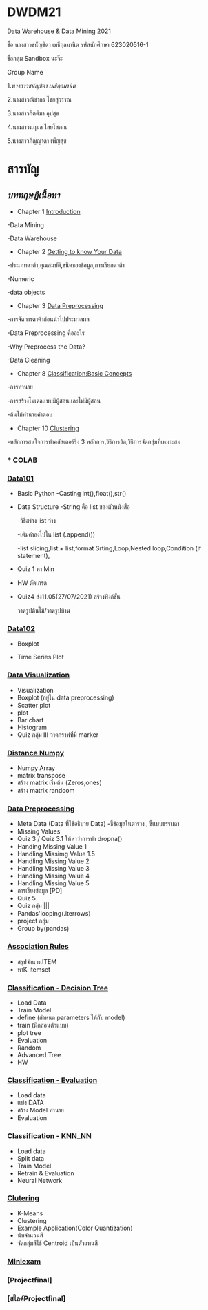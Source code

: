 # DWDM21
Data Warehouse &amp; Data Mining 2021

ชื่อ นางสาวชนัญชิดา เมธีกุลมานิต
รหัสนักศึกษา 623020516-1 

ชื่อกลุ่ม Sandbox นะจ๊ะ 

Group Name

1.*_*นางสาวชนัญชิดา เมธีกุลมานิต*_*

2.นางสาวณิชากร ไชยสุวรรณ

3.นางสาวกิตติมา อุปสุข

4.นางสาวนฤมล ไสยโสภณ

5.นางสาวภิญญาดา เพ็ญสุข

# สารบัญ
## *บททฤษฎีเนื้อหา*

* Chapter 1 [Introduction](https://github.com/Chanunchida-May/DWDM21/blob/main/%E0%B8%AA%E0%B8%A3%E0%B8%B8%E0%B8%9B%E0%B8%9A%E0%B8%97%E0%B8%97%E0%B8%B5%E0%B9%88%201.pdf)

 -Data Mining

 -Data Warehouse

* Chapter 2 [Getting to know Your Data](https://github.com/Chanunchida-May/DWDM21/blob/main/%E0%B8%AA%E0%B8%A3%E0%B8%B8%E0%B8%9B%E0%B8%9A%E0%B8%97%E0%B8%97%E0%B8%B5%E0%B9%882.1.pdf)

 -ประเภทดาต้า,คุณสมบัติ,ชนิดของข้อมูล,การเรียกดาต้า
 
 -Numeric
 
 -data objects
 
 * Chapter 3 [Data Preprocessing](https://github.com/Chanunchida-May/DWDM21/blob/main/Chapter%203%20DMDW.pdf)
 
 -การจัดการดาต้าก่อนนำไปประมวลผล
 
 -Data Preprocessing คืออะไร
 
 -Why Preprocess the Data? 
 
 -Data Cleaning
 
 * Chapter 8  [Classification:Basic Concepts](https://github.com/Chanunchida-May/DWDM21/blob/main/Chapter%208%20(1)%E0%B8%AA%E0%B8%A3%E0%B8%B8%E0%B8%9B.pdf)
 
 -การทำนาย
 
 -การสร้างโมเดลเเบบมีผู้สอนเเละไม่มีผู้สอน
 
 -ต้นไม้ทำนายคำตอบ
 
 * Chapter 10 [Clustering](https://github.com/Chanunchida-May/DWDM21/blob/main/%E0%B8%AA%E0%B8%A3%E0%B8%B8%E0%B8%9Bclustering.pdf)
 
 -หลักการสนใจการทำคลัสเตอร์ริ่ง 3 หลักการ,วิธีการวัด,วิธีการจัดกลุ่มที่เหมาะสม
 
 ### * COLAB 
 
 ### [Data101](https://github.com/Chanunchida-May/DWDM21/blob/main/Data101(Chapter2).ipynb)
 
 * Basic Python
     -Casting int(),float(),str()
     
 * Data Structure
      -String คือ list ของตัวหนังสือ
      
      -วิธีสร้าง list ว่าง
      
      -เติมค่าลงไปใน list (.append())
      
      -list slicing,list + list,format Srting,Loop,Nested loop,Condition (if statement),
  * Quiz 1 หา Min
  * HW ตัดเกรด
  * Quiz4 ส่ง11.05(27/07/2021)
      สร้างฟังก์ชั่น
      
      วาดรูปต้นไม้/วาดรูปบ้าน
      
  ### [Data102](https://github.com/Chanunchida-May/DWDM21/blob/main/Data102(Chapter2).ipynb)
      
  * Boxplot
      
  * Time Series Plot
  
  ### [Data Visualization](https://github.com/Chanunchida-May/DWDM21/blob/main/Data_Visualization.ipynb)
  
* Visualization
* Boxplot (อยู่ใน data preprocessing)
* Scatter plot
* plot
* Bar chart
* Histogram
* Quiz กลุ่ม III วาดกราฟที่มี marker 

 ### [Distance Numpy](https://github.com/Chanunchida-May/DWDM21/blob/main/Distance_Numpy.ipynb)
 
 * Numpy Array
 * matrix transpose
 * สร้าง matrix เริ่มต้น (Zeros,ones)
 * สร้าง matrix randoom
 
 ### [Data Preprocessing](https://github.com/Chanunchida-May/DWDM21/blob/main/Data_Preprocessing_(chapter3).ipynb)
 
 * Meta Data (Data ที่ใช้อธิบาย Data)
-ชี้ข้อมูลในตาราง , ชี้เเบบธรรมดา 
* Missing Values
* Quiz 3 /  Quiz 3.1 ให้หาว่าการทำ dropna() 
* Handing Missing Value 1
* Handling Missimg Value 1.5 
* Handling Missing Value 2 
* Handling Missing Value 3
* Handling Missing Value 4 
* Handling Missing Value 5 
* การเรียงข้อมูล [PD]
* Quiz 5
* Quiz กลุ่ม ||| 
* Pandas'looping(.iterrows)
* project กลุ่ม
* Group by(pandas)

### [Association Rules](https://github.com/Chanunchida-May/DWDM21/blob/main/Chapter6_Association_Rules.ipynb)

* สรุปจำนวนITEM
* หาK-itemset

### [Classification - Decision Tree](https://github.com/Chanunchida-May/DWDM21/blob/main/Chapter7_Classification_(Decision_Tree).ipynb)

* Load Data
* Train Model
* define (กำหนด parameters ให้กับ model)
* train (ฝึกสอนตัวแบบ)
* plot tree
* Evaluation
* Random
* Advanced Tree
* HW

### [Classification - Evaluation](https://github.com/Chanunchida-May/DWDM21/blob/main/Chap7_Classification_(Evaluation).ipynb)

* Load data
* เเบ่ง DATA 
* สร้าง Model ทำนาย
* Evaluation

### [Classification - KNN_NN](https://github.com/Chanunchida-May/DWDM21/blob/main/Chapter7_Classification(KNN_NN)ipynb.ipynb)

* Load data
* Split data
* Train Model
* Retrain & Evaluation
* Neural Network

### [Clutering](https://github.com/Chanunchida-May/DWDM21/blob/main/Chap8_Clustering.ipynb)

* K-Means
* Clustering
* Example Application(Color Quantization)
* นับจำนวนสี
* จัดกลุ่มสีใช้ Centroid เป็นตัวแทนสี

### [Miniexam](https://github.com/Chanunchida-May/DWDM21/blob/main/MiniExam.ipynb)

### [Projectfinal]

### [สไลด์Projectfinal] 


